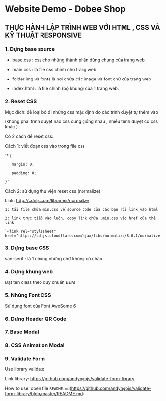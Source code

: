 # Website Demo - Dobee Shop

## THỰC HÀNH LẬP TRÌNH WEB VỚI HTML , CSS VÀ KỸ THUẬT RESPONSIVE

### 1. Dựng base source

- base.css : css cho những thành phần dùng chung của trang web

- main.css : là file css chính cho trang web

- folder img và fonts là nơi chứa các image và font chữ của trang web

- index.html : là file chính (bộ khung) của 1 trang web.

### 2. Reset CSS

Mục đích: để loại bỏ đi những css mặc định do các trình duyệt tự thêm vào 

(không phải trình duyệt nào css cũng giống nhau , nhiều trình duyệt có css khác )

Có 2 cách để reset css:

Cách 1: viết đoạn css vào trong file css 
   
   `* {

       margin: 0;

       padding: 0;

    }`

Cách 2: sử dụng thư viện reset css (normalize)

Link: http://cdnjs.com/libraries/normalize

    1: tải file chứa min.css về source code của các bạn rồi link vào html

    2: link trực tiếp vào luôn, copy link chứa .min.css vào href của thẻ link

    `<link rel="stylesheet" href="https://cdnjs.cloudflare.com/ajax/libs/normalize/8.0.1/normalize.min.css">`

### 3. Dựng base CSS

san-serif : là 1 chủng những chữ không có chân.

### 4. Dựng khung web

Đặt tên class theo quy chuẩn BEM

### 5. Nhúng Font CSS

Sử dụng font của Font AweSome 6

### 6. Dựng Header QR Code 

### 7. Base Modal 

### 8. CSS Animation Modal

### 9. Validate Form 

Use library validate 

Link library: https://github.com/andyngojs/validate-form-library

How to use: open file `README.md`(https://github.com/andyngojs/validate-form-library/blob/master/README.md)


